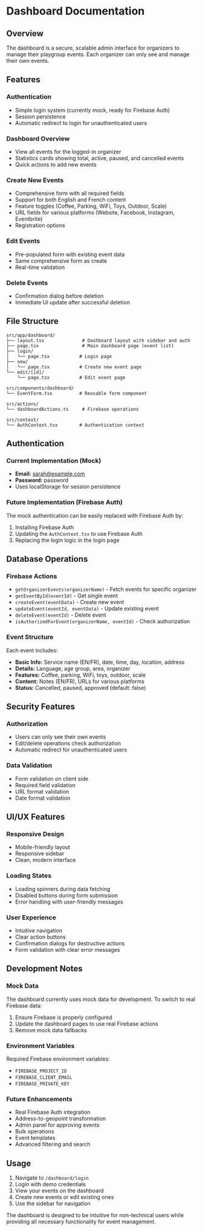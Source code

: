 # Dashboard Documentation

## Overview

The dashboard is a secure, scalable admin interface for organizers to manage their playgroup events. Each organizer can only see and manage their own events.

## Features

###  Authentication
- Simple login system (currently mock, ready for Firebase Auth)
- Session persistence
- Automatic redirect to login for unauthenticated users

###  Dashboard Overview
- View all events for the logged-in organizer
- Statistics cards showing total, active, paused, and cancelled events
- Quick actions to add new events

###  Create New Events
- Comprehensive form with all required fields
- Support for both English and French content
- Feature toggles (Coffee, Parking, WiFi, Toys, Outdoor, Scale)
- URL fields for various platforms (Website, Facebook, Instagram, Eventbrite)
- Registration options

###  Edit Events
- Pre-populated form with existing event data
- Same comprehensive form as create
- Real-time validation

###  Delete Events
- Confirmation dialog before deletion
- Immediate UI update after successful deletion

## File Structure

```
src/app/dashboard/
├── layout.tsx              # Dashboard layout with sidebar and auth
├── page.tsx                # Main dashboard page (event list)
├── login/
│   └── page.tsx           # Login page
├── new/
│   └── page.tsx           # Create new event page
└── edit/[id]/
    └── page.tsx           # Edit event page

src/components/dashboard/
└── EventForm.tsx          # Reusable form component

src/actions/
└── dashboardActions.ts     # Firebase operations

src/context/
└── AuthContext.tsx        # Authentication context
```

## Authentication

### Current Implementation (Mock)
- **Email:** sarah@example.com
- **Password:** password
- Uses localStorage for session persistence

### Future Implementation (Firebase Auth)
The mock authentication can be easily replaced with Firebase Auth by:
1. Installing Firebase Auth
2. Updating the `AuthContext.tsx` to use Firebase Auth
3. Replacing the login logic in the login page

## Database Operations

### Firebase Actions
- `getOrganizerEvents(organizerName)` - Fetch events for specific organizer
- `getEventById(eventId)` - Get single event
- `createEvent(eventData)` - Create new event
- `updateEvent(eventId, eventData)` - Update existing event
- `deleteEvent(eventId)` - Delete event
- `isAuthorizedForEvent(organizerName, eventId)` - Check authorization

### Event Structure
Each event includes:
- **Basic Info:** Service name (EN/FR), date, time, day, location, address
- **Details:** Language, age group, area, organizer
- **Features:** Coffee, parking, WiFi, toys, outdoor, scale
- **Content:** Notes (EN/FR), URLs for various platforms
- **Status:** Cancelled, paused, approved (default: false)

## Security Features

### Authorization
- Users can only see their own events
- Edit/delete operations check authorization
- Automatic redirect for unauthenticated users

### Data Validation
- Form validation on client side
- Required field validation
- URL format validation
- Date format validation

## UI/UX Features

### Responsive Design
- Mobile-friendly layout
- Responsive sidebar
- Clean, modern interface

### Loading States
- Loading spinners during data fetching
- Disabled buttons during form submission
- Error handling with user-friendly messages

### User Experience
- Intuitive navigation
- Clear action buttons
- Confirmation dialogs for destructive actions
- Form validation with clear error messages

## Development Notes

### Mock Data
The dashboard currently uses mock data for development. To switch to real Firebase data:

1. Ensure Firebase is properly configured
2. Update the dashboard pages to use real Firebase actions
3. Remove mock data fallbacks

### Environment Variables
Required Firebase environment variables:
- `FIREBASE_PROJECT_ID`
- `FIREBASE_CLIENT_EMAIL`
- `FIREBASE_PRIVATE_KEY`

### Future Enhancements
- Real Firebase Auth integration
- Address-to-geopoint transformation
- Admin panel for approving events
- Bulk operations
- Event templates
- Advanced filtering and search

## Usage

1. Navigate to `/dashboard/login`
2. Login with demo credentials
3. View your events on the dashboard
4. Create new events or edit existing ones
5. Use the sidebar for navigation

The dashboard is designed to be intuitive for non-technical users while providing all necessary functionality for event management. 